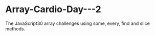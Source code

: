 # Array-Cardio-Day---2
The JavaScript30 array challenges using some, every, find and slice methods.
